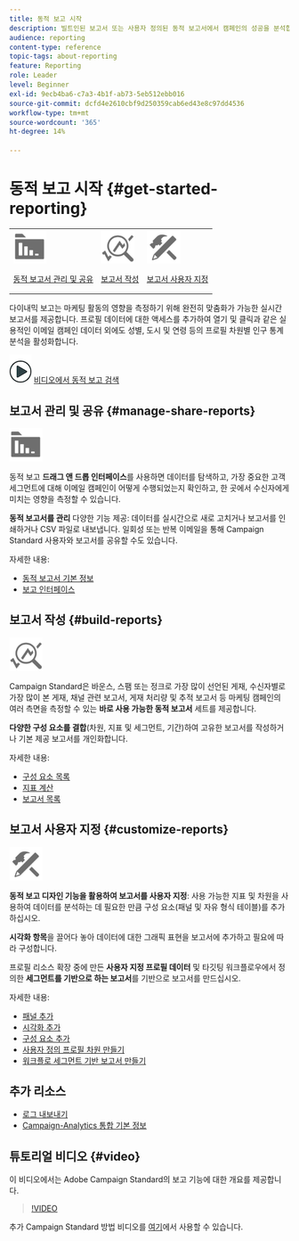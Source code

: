```yaml
---
title: 동적 보고 시작
description: 빌트인된 보고서 또는 사용자 정의된 동적 보고서에서 캠페인의 성공을 분석합니다.
audience: reporting
content-type: reference
topic-tags: about-reporting
feature: Reporting
role: Leader
level: Beginner
exl-id: 9ecb4ba6-c7a3-4b1f-ab73-5eb512ebb016
source-git-commit: dcfd4e2610cbf9d250359cab6ed43e8c97dd4536
workflow-type: tm+mt
source-wordcount: '365'
ht-degree: 14%

---
```


# 동적 보고 시작 {#get-started-reporting}

<table>
<tr>
<td><img src="assets/do-not-localize/icon_manage.svg" width="60px"><p><a href="#manage-share-reports">동적 보고서 관리 및 공유</a></p></td>
<td><img src="assets/do-not-localize/icon_build.svg" width="60px"><p><a href="#build-reports">보고서 작성</a></p></td>
<td><img src="assets/do-not-localize/icon_customize.svg" width="60px"><p><a href="#customize-reports">보고서 사용자 지정</a></p></td></tr>
</table>

다이내믹 보고는 마케팅 활동의 영향을 측정하기 위해 완전히 맞춤화가 가능한 실시간 보고서를 제공합니다. 프로필 데이터에 대한 액세스를 추가하여 열기 및 클릭과 같은 실용적인 이메일 캠페인 데이터 외에도 성별, 도시 및 연령 등의 프로필 차원별 인구 통계 분석을 활성화합니다.

![](assets/do-not-localize/how-to-video.png) [비디오에서 동적 보고 검색](#video)

## 보고서 관리 및 공유 {#manage-share-reports}

<img src="assets/do-not-localize/icon_manage.svg" width="60px">

동적 보고 **드래그 앤 드롭 인터페이스**&#x200B;를 사용하면 데이터를 탐색하고, 가장 중요한 고객 세그먼트에 대해 이메일 캠페인이 어떻게 수행되었는지 확인하고, 한 곳에서 수신자에게 미치는 영향을 측정할 수 있습니다.

**동적 보고서를 관리** 다양한 기능 제공: 데이터를 실시간으로 새로 고치거나 보고서를 인쇄하거나 CSV 파일로 내보냅니다. 일회성 또는 반복 이메일을 통해 Campaign Standard 사용자와 보고서를 공유할 수도 있습니다.

자세한 내용:

* [동적 보고서 기본 정보](../../reporting/using/about-dynamic-reports.md)
* [보고 인터페이스](../../reporting/using/reporting-interface.md)

## 보고서 작성 {#build-reports}

<img src="assets/do-not-localize/icon_build.svg" width="60px">

Campaign Standard은 바운스, 스팸 또는 정크로 가장 많이 선언된 게재, 수신자별로 가장 많이 본 게재, 채널 관련 보고서, 게재 처리량 및 추적 보고서 등 마케팅 캠페인의 여러 측면을 측정할 수 있는 **바로 사용 가능한 동적 보고서** 세트를 제공합니다.

**다양한 구성 요소를 결합**(차원, 지표 및 세그먼트, 기간)하여 고유한 보고서를 작성하거나 기본 제공 보고서를 개인화합니다.

자세한 내용:

* [구성 요소 목록](../../reporting/using/list-of-components.md)
* [지표 계산](../../reporting/using/indicator-calculation.md)
* [보고서 목록](../../reporting/using/defining-the-report-period.md)

## 보고서 사용자 지정 {#customize-reports}

<img src="assets/do-not-localize/icon_customize.svg" width="60px">

**동적 보고 디자인 기능을 활용하여 보고서를 사용자 지정**: 사용 가능한 지표 및 차원을 사용하여 데이터를 분석하는 데 필요한 만큼 구성 요소(패널 및 자유 형식 테이블)를 추가하십시오.

**시각화 항목**&#x200B;을 끌어다 놓아 데이터에 대한 그래픽 표현을 보고서에 추가하고 필요에 따라 구성합니다.

프로필 리소스 확장 중에 만든 **사용자 지정 프로필 데이터** 및 타깃팅 워크플로우에서 정의한 **세그먼트를 기반으로 하는 보고서**&#x200B;를 기반으로 보고서를 만드십시오.

자세한 내용:

* [패널 추가](../../reporting/using/adding-panels.md)
* [시각화 추가](../../reporting/using/adding-visualizations.md)
* [구성 요소 추가](../../reporting/using/adding-components.md)
* [사용자 정의 프로필 차원 만들기](../../reporting/using/creating-a-custom-profile-dimension.md)
* [워크플로 세그먼트 기반 보고서 만들기](../../reporting/using/creating-a-report-workflow-segment.md)

## 추가 리소스

* [로그 내보내기](../../automating/using/exporting-logs.md)
* [Campaign-Analytics 통합 기본 정보](../../integrating/using/about-campaign-analytics-integration.md)

## 튜토리얼 비디오 {#video}

이 비디오에서는 Adobe Campaign Standard의 보고 기능에 대한 개요를 제공합니다.

>[!VIDEO](https://video.tv.adobe.com/v/23021?quality=12&captions=eng)

추가 Campaign Standard 방법 비디오를 [여기](https://experienceleague.adobe.com/docs/campaign-standard-learn/tutorials/overview.html?lang=ko)에서 사용할 수 있습니다.

